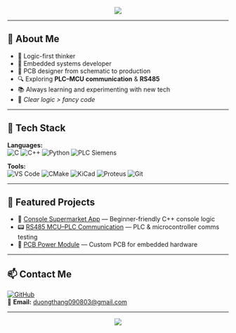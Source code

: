 <!-- Banner -->
<p align="center">
  <img src="https://capsule-render.vercel.app/api?type=waving&color=0:0f0c29,100:302b63&height=200&section=header&text=Penny%20Dev&fontSize=50&fontColor=ffffff&fontAlignY=35&animation=fadeIn&desc=Embedded%20Developer%20%7C%20PCB%20Designer%20%7C%20C%2FC%2B%2B%20Enthusiast&descAlignY=55&descAlign=50" />
</p>

---

## 👋 About Me

- 🧠 Logic-first thinker  
- 🔧 Embedded systems developer  
- 📐 PCB designer from schematic to production  
- 🔍 Exploring **PLC–MCU communication** & **RS485**  
- 📚 Always learning and experimenting with new tech  
- 🎯 *Clear logic > fancy code*  

---

## 🧰 Tech Stack

**Languages:**  
![C](https://img.shields.io/badge/C-00599C?style=for-the-badge&logo=c&logoColor=white)
![C++](https://img.shields.io/badge/C++-004482?style=for-the-badge&logo=cplusplus&logoColor=white)
![Python](https://img.shields.io/badge/Python-FFD43B?style=for-the-badge&logo=python&logoColor=blue)
![PLC Siemens](https://img.shields.io/badge/PLC%20Siemens-009999?style=for-the-badge)

**Tools:**  
![VS Code](https://img.shields.io/badge/VS%20Code-007ACC?style=for-the-badge&logo=visualstudiocode&logoColor=white)
![CMake](https://img.shields.io/badge/CMake-064F8C?style=for-the-badge&logo=cmake&logoColor=white)
![KiCad](https://img.shields.io/badge/KiCad-314CB0?style=for-the-badge&logo=kicad&logoColor=white)
![Proteus](https://img.shields.io/badge/Proteus-1C1C1C?style=for-the-badge)
![Git](https://img.shields.io/badge/Git-F05032?style=for-the-badge&logo=git&logoColor=white)

---

## 📌 Featured Projects

- 🛒 [Console Supermarket App](https://github.com/tinybutpenny/Console-Supermarket) — Beginner-friendly C++ console logic  
- 📟 [RS485 MCU–PLC Communication](https://github.com/tinybutpenny/RS485-MCU-PLC) — PLC & microcontroller comms testing  
- 🔌 [PCB Power Module](https://github.com/tinybutpenny/PCB-Power-Module) — Custom PCB for embedded hardware  

---

## 📫 Contact Me

[![GitHub](https://img.shields.io/badge/GitHub-tinybutpenny-black?style=flat&logo=github)](https://github.com/tinybutpenny)  
📧 **Email:** duongthang090803@gmail.com  

---

<!-- Footer -->
<p align="center">
  <img src="https://capsule-render.vercel.app/api?type=waving&color=0:0f0c29,100:302b63&height=100&section=footer" />
</p>
